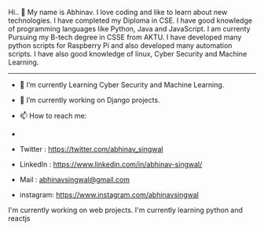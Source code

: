 Hi.. 👋
My name is Abhinav. I love coding and like to learn about new technologies. I have completed my Diploma in CSE. I have good knowledge of programming languages like Python, Java and JavaScript. I am currenty Pursuing my B-tech degree in CSSE from AKTU. I have developed many python scripts for Raspberry Pi and also developed many automation scripts. I have also good knowledge of linux, Cyber Security and Machine Learning. 

-----------------------------------------------------------------------------------------------------------------------------------------------------------
- 🔭 I’m currently Learning Cyber Security and Machine Learning.
- 🌱 I’m currently  working on Django projects.

- 📫 How to reach me: 
- 
- Twitter  : https://twitter.com/abhinav_singwal
- LinkedIn : https://www.linkedin.com/in/abhinav-singwal/
- Mail     : abhinavsingwal@gmail.com
- instagram: https://www.instagram.com/abhinavsingwal

I'm currently working on web projects.
I'm currently learning python and reactjs

<!--
**abhinavsingwal/abhinavsingwal** is a ✨ _special_ ✨ repository because its `README.md` (this file) appears on your GitHub profile.

Here are some ideas to get you started:

- 🔭 I’m currently working on ...
- 🌱 I’m currently learning ...
- 👯 I’m looking to collaborate on ...
- 🤔 I’m looking for help with ...
- 💬 Ask me about ...
- 📫 How to reach me: ...
- 😄 Pronouns: ...
- ⚡ Fun fact: ...
-->
